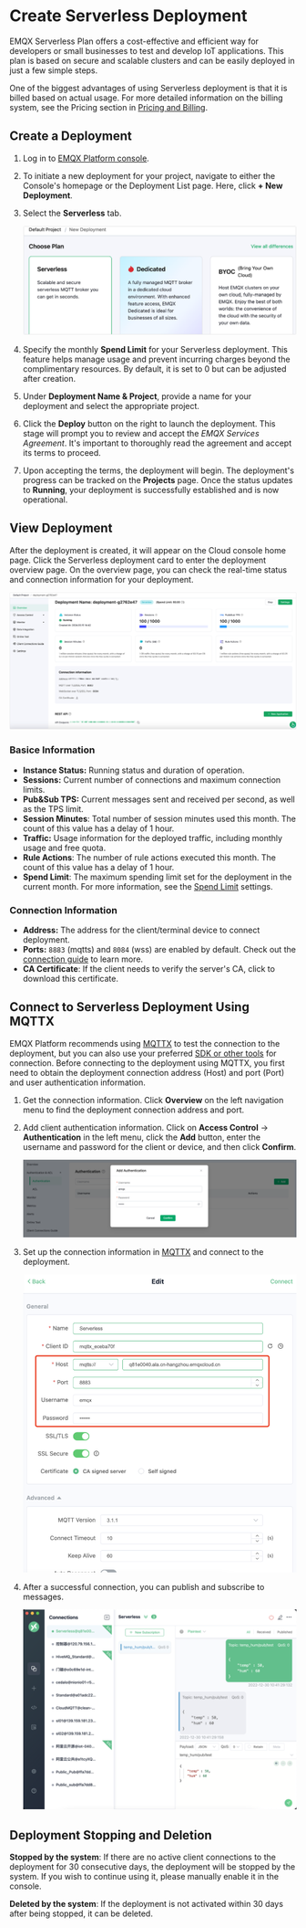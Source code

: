 
# Create Serverless Deployment

EMQX Serverless Plan offers a cost-effective and efficient way for developers or small businesses to test and develop IoT applications. This plan is based on secure and scalable clusters and can be easily deployed in just a few simple steps.

One of the biggest advantages of using Serverless deployment is that it is billed based on actual usage. For more detailed information on the billing system, see the Pricing section in [Pricing and Billing](../price/pricing.md).


## Create a Deployment

1. Log in to [EMQX Platform console](https://cloud-intl.emqx.com/console/). 

2. To initiate a new deployment for your project, navigate to either the Console's homepage or the Deployment List page. Here, click **+ New Deployment**.

3. Select the **Serverless** tab.

   <img src="./_assets/create_serverless.png" alt="create_serverless" style="zoom:50%;" />

4. Specify the monthly **Spend Limit** for your Serverless deployment. This feature helps manage usage and prevent incurring charges beyond the complimentary resources. By default, it is set to 0 but can be adjusted after creation.

5. Under **Deployment Name & Project**, provide a name for your deployment and select the appropriate project.

6. Click the **Deploy** button on the right to launch the deployment. This stage will prompt you to review and accept the *EMQX Services Agreement*. It's important to thoroughly read the agreement and accept its terms to proceed.

5. Upon accepting the terms, the deployment will begin. The deployment's progress can be tracked on the **Projects** page. Once the status updates to **Running**, your deployment is successfully established and is now operational.


## View Deployment

After the deployment is created, it will appear on the Cloud console home page. Click the Serverless deployment card to enter the deployment overview page. On the overview page, you can check the real-time status and connection information for your deployment.

![serverless](./_assets/serverless_overview.png)

### Basice Information

- **Instance Status:** Running status and duration of operation.
- **Sessions:** Current number of connections and maximum connection limits.
- **Pub&Sub TPS:** Current messages sent and received per second, as well as the TPS limit.
- **Session Minutes**: Total number of session minutes used this month. The count of this value has a delay of 1 hour.
- **Traffic:** Usage information for the deployed traffic, including monthly usage and free quota.
- **Rule Actions**: The number of rule actions executed this month. The count of this value has a delay of 1 hour.
- **Spend Limit**: The maximum spending limit set for the deployment in the current month. For more information, see the [Spend Limit](../deployments/spend_limit.md) settings.

### Connection Information

- **Address:** The address for the client/terminal device to connect deployment.
- **Ports:** `8883` (mqtts) and `8084` (wss) are enabled by default. Check out the [connection guide](../deployments/port_guide_serverless.md) to learn more.
- **CA Certificate**: If the client needs to verify the server's CA, click to download this certificate.

## Connect to Serverless Deployment Using MQTTX

EMQX Platform recommends using [MQTTX](https://mqttx.app) to test the connection to the deployment, but you can also use your preferred [SDK or other tools](../connect_to_deployments/overview.md) for connection. Before connecting to the deployment using MQTTX, you first need to obtain the deployment connection address (Host) and port (Port) and user authentication information.

1. Get the connection information. Click **Overview** on the left navigation menu to find the deployment connection address and port. 

2. Add client authentication information. Click on **Access Control** -> **Authentication** in the left menu, click the **Add** button, enter the username and password for the client or device, and then click **Confirm**.

   ![add_users](./_assets/serverless_auth.png)

3. Set up the connection information in [MQTTX](https://mqttx.app/zh/) and connect to the deployment.

   ![mqttx_mqtt](./_assets/mqttx_serverless.png)

4. After a successful connection, you can publish and subscribe to messages.

   ![mqttx_mqtt](./_assets/create_serverless_connect.png)

## Deployment Stopping and Deletion

**Stopped by the system**: If there are no active client connections to the deployment for 30 consecutive days, the deployment will be stopped by the system. If you wish to continue using it, please manually enable it in the console.

**Deleted by the system**: If the deployment is not activated within 30 days after being stopped, it can be deleted.



